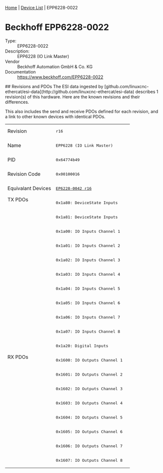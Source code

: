 <div class="nav"><a href="/esi-data">Home</a> | <a href="/esi-data/devices">Device List</a> | EPP6228-0022</div>

#  Beckhoff EPP6228-0022

<dl>
  <dt>Type:</dt><dd>EPP6228-0022</dd>
  <dt>Description:</dt><dd>EPP6228 (IO Link Master)</dd>
  <dt>Vendor</dt><dd>Beckhoff Automation GmbH & Co. KG</dd>
  <dt>Documentation</dt><dd><a href="https://www.beckhoff.com/EPP6228-0022">https://www.beckhoff.com/EPP6228-0022</a></dd>
</dl>
## Revisions and PDOs
The ESI data ingested by [github.com/linuxcnc-ethercat/esi-data](http://github.com/linuxcnc-ethercat/esi-data) describes 1 revision(s) of this hardware.  Here are the known revisions and their differences.

This also includes the send and receive PDOs defined for each revision, and a link to other known devices with identical PDOs.

<table>
<tr >
<td class="first">Revision</td>
<td ><pre>r16</pre></td>
</tr>
<tr >
<td class="first">Name</td>
<td ><pre>EPP6228 (IO Link Master)</pre></td>
</tr>
<tr >
<td class="first">PID</td>
<td ><pre>0x64774b49</pre></td>
</tr>
<tr >
<td class="first">Revision Code</td>
<td ><pre>0x00100016</pre></td>
</tr>
<tr >
<td class="first">Equivalant Devices</td>
<td ><pre><a href="EP6228-0042">EP6228-0042 r16</a></pre></td>
</tr>
<tr class="txpdo pdosection">
<td class="first" rowspan=11 valign=top>TX PDOs</td>
<td><pre>0x1a80: DeviceState Inputs</pre></td>
<td></td>
</tr>
<tr class="txpdo pdosection">
<td ><pre>0x1a81: DeviceState Inputs</pre></td>
</tr>
<tr class="txpdo pdosection">
<td ><pre>0x1a00: IO Inputs Channel 1</pre></td>
</tr>
<tr class="txpdo pdosection">
<td ><pre>0x1a01: IO Inputs Channel 2</pre></td>
</tr>
<tr class="txpdo pdosection">
<td ><pre>0x1a02: IO Inputs Channel 3</pre></td>
</tr>
<tr class="txpdo pdosection">
<td ><pre>0x1a03: IO Inputs Channel 4</pre></td>
</tr>
<tr class="txpdo pdosection">
<td ><pre>0x1a04: IO Inputs Channel 5</pre></td>
</tr>
<tr class="txpdo pdosection">
<td ><pre>0x1a05: IO Inputs Channel 6</pre></td>
</tr>
<tr class="txpdo pdosection">
<td ><pre>0x1a06: IO Inputs Channel 7</pre></td>
</tr>
<tr class="txpdo pdosection">
<td ><pre>0x1a07: IO Inputs Channel 8</pre></td>
</tr>
<tr class="txpdo pdosection">
<td ><pre>0x1a20: Digital Inputs</pre></td>
</tr>
<tr class="rxpdo pdosection">
<td class="first" rowspan=8 valign=top>RX PDOs</td>
<td><pre>0x1600: IO Outputs Channel 1</pre></td>
<td></td>
</tr>
<tr class="rxpdo pdosection">
<td ><pre>0x1601: IO Outputs Channel 2</pre></td>
</tr>
<tr class="rxpdo pdosection">
<td ><pre>0x1602: IO Outputs Channel 3</pre></td>
</tr>
<tr class="rxpdo pdosection">
<td ><pre>0x1603: IO Outputs Channel 4</pre></td>
</tr>
<tr class="rxpdo pdosection">
<td ><pre>0x1604: IO Outputs Channel 5</pre></td>
</tr>
<tr class="rxpdo pdosection">
<td ><pre>0x1605: IO Outputs Channel 6</pre></td>
</tr>
<tr class="rxpdo pdosection">
<td ><pre>0x1606: IO Outputs Channel 7</pre></td>
</tr>
<tr class="rxpdo pdosection">
<td ><pre>0x1607: IO Outputs Channel 8</pre></td>
</tr>
</table>
